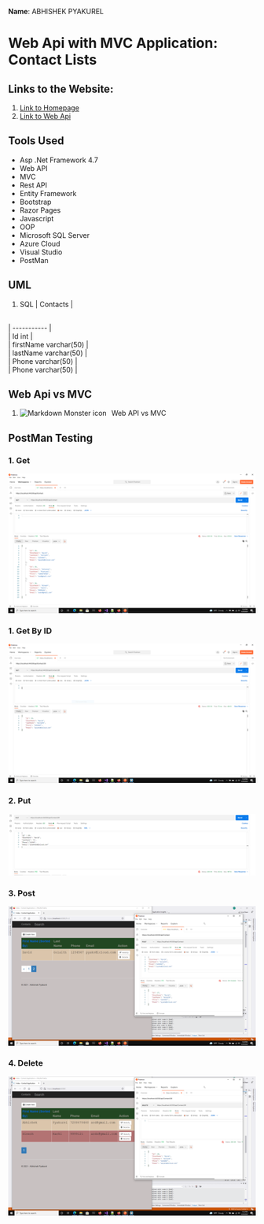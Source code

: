 **Name**:  ABHISHEK PYAKUREL


# Web Api with MVC Application: Contact Lists

## Links to the Website:

1. [Link to Homepage](https://pyaks.azurewebsites.net/)
2. [Link to Web Api](https://webapia.azurewebsites.net)

## Tools Used
+ Asp .Net Framework 4.7
+ Web API
+ MVC
+ Rest API
+ Entity Framework
+ Bootstrap
+ Razor Pages
+ Javascript
+ OOP
+ Microsoft SQL Server
+ Azure Cloud
+ Visual Studio
+ PostMan



## UML
1. SQL
| Contacts                |
<br />
| -----------             |
<br />
| Id  int                 | 
<br />
| firstName varchar(50)   | 
<br />
| lastName varchar(50)    | 
<br />
| Phone varchar(50)       | 
<br />
| Phone varchar(50)       | 
<br />








## Web Api vs MVC
1. Web API vs MVC
<img src="https://i.stack.imgur.com/Af5xg.jpg"
     alt="Markdown Monster icon"
     style="float: left; margin-right: 10px;" />


## PostMan Testing

### 1. Get
![Screen Shot Example](images/2.PNG)


### 1. Get By ID
![Screen Shot Example](images/3.PNG)



### 2. Put
![Screen Shot Example](images/5.PNG)


### 3. Post
![Screen Shot Example](images/1.PNG)


### 4. Delete
![Screen Shot Example](images/4.PNG)
